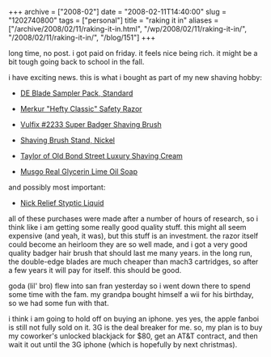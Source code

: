 +++
archive = ["2008-02"]
date = "2008-02-11T14:40:00"
slug = "1202740800"
tags = ["personal"]
title = "raking it in"
aliases = ["/archive/2008/02/11/raking-it-in.html", "/wp/2008/02/11/raking-it-in/", "/2008/02/11/raking-it-in/", "/blog/151"]
+++

long time, no post. i got paid on friday. it feels nice being rich. it
might be a bit tough going back to school in the fall.

i have exciting news. this is what i bought as part of my new shaving hobby:

- [DE Blade Sampler Pack, Standard][1]
- [Merkur "Hefty Classic" Safety Razor][2]
- [Vulfix #2233 Super Badger Shaving Brush][3]
- [ Shaving Brush Stand, Nickel ][4]
- [Taylor of Old Bond Street Luxury Shaving Cream][5]

- [Musgo Real Glycerin Lime Oil Soap][6]

and possibly most important:

- [Nick Relief Styptic Liquid][7]

all of these purchases were made after a number of hours of research, so
i think like i am getting some really good quality stuff. this might all
seem expensive (and yeah, it was), but this stuff is an investment. the
razor itself could become an heirloom they are so well made, and i got
a very good quality badger hair brush that should last me many years. in
the long run, the double-edge blades are much cheaper than mach3
cartridges, so after a few years it will pay for itself. this should be
good.

goda (lil' bro) flew into san fran yesterday so i went down there to spend
some time with the fam. my grandpa bought himself a wii for his birthday,
so we had some fun with that.

i think i am going to hold off on buying an iphone. yes yes, the apple
fanboi is still not fully sold on it. 3G is the deal breaker for me. so,
my plan is to buy my coworker's unlocked blackjack for $80, get an AT&T
contract, and then wait it out until the 3G iphone (which is hopefully by
next christmas).

[1]: http://westcoastshaving.com/index.php?main_page=product_info&cPath=2&products_id=13
[2]: http://www.classicshaving.com/catalog/item/522941/284057.htm
[3]: http://www.classicshaving.com/catalog/item/800550/422194.htm
[4]: http://www.classicshaving.com/catalog/item/4477312/4514163.htm
[5]: http://www.classicshaving.com/catalog/item/522960/1165231.htm
[6]: http://www.classicshaving.com/catalog/item/522961/5198871.htm
[7]: http://www.classicshaving.com/catalog/item/522960/1813250.htm

